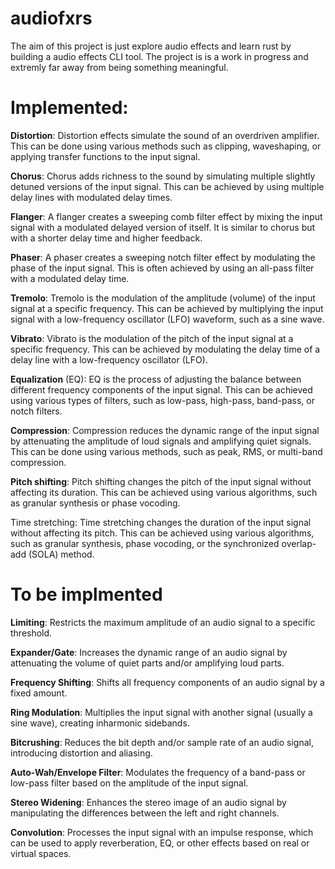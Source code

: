 # audiofxrs 
    
The aim of this project is just explore audio effects and learn rust by building a audio effects CLI tool. The project is is a work in progress and extremly far away from being something meaningful.

# Implemented:

**Distortion**: Distortion effects simulate the sound of an overdriven amplifier. This can be done using various methods such as clipping, waveshaping, or applying transfer functions to the input signal.

**Chorus**: Chorus adds richness to the sound by simulating multiple slightly detuned versions of the input signal. This can be achieved by using multiple delay lines with modulated delay times.

**Flanger**: A flanger creates a sweeping comb filter effect by mixing the input signal with a modulated delayed version of itself. It is similar to chorus but with a shorter delay time and higher feedback.

**Phaser**: A phaser creates a sweeping notch filter effect by modulating the phase of the input signal. This is often achieved by using an all-pass filter with a modulated delay time.

**Tremolo**: Tremolo is the modulation of the amplitude (volume) of the input signal at a specific frequency. This can be achieved by multiplying the input signal with a low-frequency oscillator (LFO) waveform, such as a sine wave.

**Vibrato**: Vibrato is the modulation of the pitch of the input signal at a specific frequency. This can be achieved by modulating the delay time of a delay line with a low-frequency oscillator (LFO).

**Equalization** (EQ): EQ is the process of adjusting the balance between different frequency components of the input signal. This can be achieved using various types of filters, such as low-pass, high-pass, band-pass, or notch filters.

**Compression**: Compression reduces the dynamic range of the input signal by attenuating the amplitude of loud signals and amplifying quiet signals. This can be done using various methods, such as peak, RMS, or multi-band compression.

**Pitch shifting**: Pitch shifting changes the pitch of the input signal without affecting its duration. This can be achieved using various algorithms, such as granular synthesis or phase vocoding.

Time stretching: Time stretching changes the duration of the input signal without affecting its pitch. This can be achieved using various algorithms, such as granular synthesis, phase vocoding, or the synchronized overlap-add (SOLA) method.

# To be implmented 
**Limiting**: Restricts the maximum amplitude of an audio signal to a specific threshold.

**Expander/Gate**: Increases the dynamic range of an audio signal by attenuating the volume of quiet parts and/or amplifying loud parts.

**Frequency Shifting**: Shifts all frequency components of an audio signal by a fixed amount.

**Ring Modulation**: Multiplies the input signal with another signal (usually a sine wave), creating inharmonic sidebands.

**Bitcrushing**: Reduces the bit depth and/or sample rate of an audio signal, introducing distortion and aliasing.

**Auto-Wah/Envelope Filter**: Modulates the frequency of a band-pass or low-pass filter based on the amplitude of the input signal.

**Stereo Widening**: Enhances the stereo image of an audio signal by manipulating the differences between the left and right channels.

**Convolution**: Processes the input signal with an impulse response, which can be used to apply reverberation, EQ, or other effects based on real or virtual spaces.



